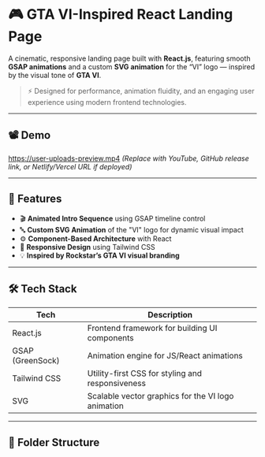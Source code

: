 # 🎮 GTA VI-Inspired React Landing Page

A cinematic, responsive landing page built with **React.js**, featuring smooth **GSAP animations** and a custom **SVG animation** for the “VI” logo — inspired by the visual tone of **GTA VI**.

> ⚡ Designed for performance, animation fluidity, and an engaging user experience using modern frontend technologies.

---

## 📽️ Demo

https://user-uploads-preview.mp4 *(Replace with YouTube, GitHub release link, or Netlify/Vercel URL if deployed)*

---

## 🚀 Features

- 🎬 **Animated Intro Sequence** using GSAP timeline control
- 🔤 **Custom SVG Animation** of the "VI" logo for dynamic visual impact
- ⚙️ **Component-Based Architecture** with React
- 📱 **Responsive Design** using Tailwind CSS
- 💡 **Inspired by Rockstar’s GTA VI visual branding**

---

## 🛠️ Tech Stack

| Tech             | Description                                   |
|------------------|-----------------------------------------------|
| React.js         | Frontend framework for building UI components |
| GSAP (GreenSock) | Animation engine for JS/React animations      |
| Tailwind CSS     | Utility-first CSS for styling and responsiveness |
| SVG              | Scalable vector graphics for the VI logo animation |

---

## 📂 Folder Structure


